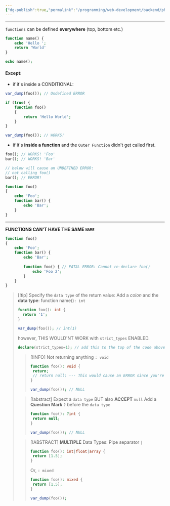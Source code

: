 ```yaml
---
{"dg-publish":true,"permalink":"/programming/web-development/backend/php/01-procedural/06-functions/01-functions/","tags":["programming","php","webdevelopment","backend"],"created":"2024-11-09T11:30:30.320+08:00"}
---
```



--- 
`functions` can be defined __everywhere__ (top, bottom etc.)
```php
function name() {
	echo 'Hello ';
	return 'World'
}

echo name();
```

#### Except:
- if it's inside a CONDITIONAL:
```php
var_dump(foo()); // Undefined ERROR

if (true) {
	function foo()
	{
		return 'Hello World';
	}
}

var_dump(foo()); // WORKS!
```

- if it's __inside a function__ and the `Outer Function` didn't get called first.
```php
foo(); // WORKS! 'Foo'
bar(); // WORKS! 'Bar'

// below will cause an UNDEFINED ERROR:
// not calling foo()
bar(); // ERROR!

function foo()
{
	echo 'Foo';
	function bar() {
		echo 'Bar';
	}
}
```

---
__FUNCTIONS CAN'T HAVE THE SAME `NAME`__
```php
function foo()
{
	echo 'Foo';
	function bar() {
		echo 'Bar';
		
		function foo() { // FATAL ERROR: Cannot re-declare foo()
			echo 'Foo 2';
		}
	}
}
```

> [!tip] Specify the `data type` of the return value:
> Add a _colon_ and the __data type__:
> function name()`: int`
> 
> ```php
> function foo(): int {
> 	return '1';
> }
> 
> var_dump(foo()); // int(1)
> ```
> however, THIS WOULD'NT WORK with `strict_types` ENABLED.
> ```php
> declare(strict_types=1); // add this to the top of the code above and it will cause an ERROR
> ```
> 
>> [!INFO] Not returning anything
>> `: void`
>> ```php
>> function foo(): void {
>> 	return;
>> 	// return null; --- This would cause an ERROR since you're actually RETURNING SOMETHING (null) which is not void 
>> }
>> 
>> var_dump(foo()); // NULL
>> ```
>
>
>> [!abstract] Expect a `data type` BUT also __ACCEPT__ `null`
>> Add a __Question Mark__ `?` before the `data type`
>> ```php
>> function foo(): ?int {
>> 	return null;
>> }
>> 
>> var_dump(foo()); // NULL
>> ```
>
>
>> [!ABSTRACT] __MULTIPLE__ Data Types:
>> Pipe separator `|`
>> ```php
>> function foo(): int|float|array {
>> 	return [1.5];
>> }
>> ```
>> Or, `: mixed`
>> ```php
>> function foo(): mixed {
>> 	return [1.5];
>> }
>> 
>> var_dump(foo());
>> ```




